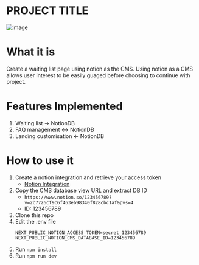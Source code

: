 # PROJECT TITLE

![image](https://user-images.githubusercontent.com/76885270/227809003-0fc6ed22-50fc-4e93-8b3d-b7e6222d4691.png)

# What it is
Create a waiting list page using notion as the CMS. Using notion as a CMS allows user interest to be easily guaged
before choosing to continue with project.

# Features Implemented

1. Waiting list -> NotionDB
2. FAQ management <-> NotionDB
3. Landing customisation <- NotionDB

# How to use it

1. Create a notion integration and retrieve your access token
	- [Notion Integration](https://developers.notion.com/docs/create-a-notion-integration)
2. Copy the CMS database view URL and extract DB ID
	- `https://www.notion.so/123456789?v=2c7726cf9c6f463eb98340f828cbc1af&pvs=4`
	- ID: 123456789
2. Clone this repo
2. Edit the .env file 
	```
	NEXT_PUBLIC_NOTION_ACCESS_TOKEN=secret_123456789
	NEXT_PUBLIC_NOTION_CMS_DATABASE_ID=123456789
	```
3. Run `npm install`
4. Run `npm run dev`
